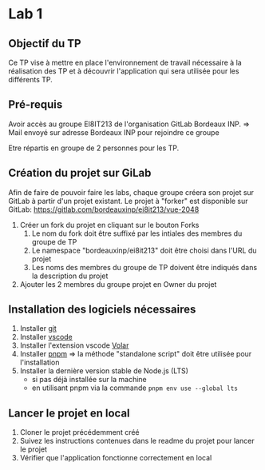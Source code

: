 # Lab 1

## Objectif du TP

Ce TP vise à mettre en place l'environnement de travail nécessaire à la réalisation des TP et à découvrir l'application qui sera utilisée pour les différents TP.

## Pré-requis

Avoir accès au groupe EI8IT213 de l'organisation GitLab Bordeaux INP.
=> Mail envoyé sur adresse Bordeaux INP pour rejoindre ce groupe

Etre répartis en groupe de 2 personnes pour les TP.

## Création du projet sur GiLab

Afin de faire de pouvoir faire les labs, chaque groupe créera son projet sur GitLab à partir d'un projet existant. Le projet à "forker" est disponible sur GitLab: https://gitlab.com/bordeauxinp/ei8it213/vue-2048

1. Créer un fork du projet en cliquant sur le bouton Forks
    1. Le nom du fork doit être suffixé par les intiales des membres du groupe de TP
    2. Le namespace "bordeauxinp/ei8it213" doit être choisi dans l'URL du projet
    3. Les noms des membres du groupe de TP doivent être indiqués dans la description du projet
2. Ajouter les 2 membres du groupe projet en Owner du projet

## Installation des logiciels nécessaires

1. Installer [git](https://git-scm.com/book/fr/v2/D%C3%A9marrage-rapide-Installation-de-Git)
2. Installer [vscode](https://code.visualstudio.com/)
3. Installer l'extension vscode [Volar](https://marketplace.visualstudio.com/items?itemName=Vue.volar)
4. Installer [pnpm](https://pnpm.io/installation) => la méthode "standalone script" doit être utilisée pour l'installation
5. Installer la dernière version stable de Node.js (LTS)
    - si pas déjà installée sur la machine
    - en utilisant pnpm via la commande `pnpm env use --global lts`

## Lancer le projet en local

1. Cloner le projet précédemment créé
2. Suivez les instructions contenues dans le readme du projet pour lancer le projet
3. Vérifier que l'application fonctionne correctement en local

